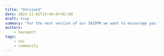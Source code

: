 ```yaml
---
title: "Version2"
date: 2023-11-01T14:44:47+01:00
draft: true
summary: "For the next version of our SAIDPM we want to encourage you to participate. How do you develop sustainable AI systems."
authors: 
    - havspect
tags: 
    - sai
    - community
---
```

